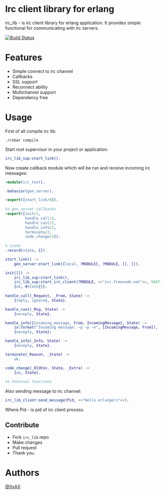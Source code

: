 Irc client library for erlang
==============================

irc_lib - is irc client library for erlang application. It provides simple functional for communicating with irc servers.

[![Build Status](https://travis-ci.org/0xAX/irc_lib.png)](https://travis-ci.org/0xAX/irc_lib)

Features
========

  * Simple connect to irc channel
  * Callbacks
  * SSL support
  * Reconnect ability
  * Multichannel support
  * Dependency free

Usage
======

First of all compile irc lib:

```
./rebar compile
```

Start root supervisor in your project or application:

```erlang
irc_lib_sup:start_link().
```

Now create callback module which will be run and receive incoming irc messages:

```erlang
-module(irc_test).

-behavior(gen_server).

-export([start_link/0]).
 
%% gen_server callbacks
-export([init/1,
         handle_call/3,
         handle_cast/2,
         handle_info/2,
         terminate/2,
         code_change/3]).
 
% state
-record(state, {}).

start_link() ->
    gen_server:start_link({local, ?MODULE}, ?MODULE, [], []).

init([]) ->
	irc_lib_sup:start_link(),
	irc_lib_sup:start_irc_client(?MODULE, <<"irc.freenode.net">>, 5667, false, [{<<"#erlang">>, ""}, {<<"#WeberMVC">>, ""}] <<"some-user-name">>, false, 1000),
    {ok, #state{}}.
 
handle_call(_Request, _From, State) ->
    {reply, ignored, State}.

handle_cast(_Msg, State) ->
    {noreply, State}.

handle_info({incoming_message, From, IncomingMessage}, State) ->
	io:format("Incoming message: ~p ~p ~n", [IncomingMessage, From]),
	{noreply, State};

handle_info(_Info, State) ->
    {noreply, State}.

terminate(_Reason, _State) ->
    ok.

code_change(_OldVsn, State, _Extra) ->
    {ok, State}.
 
%% Internal functions
```

Also sending message to irc channel:

```erlang
irc_lib_client:send_message(Pid, <<"Hello erlangers">>).
```

Where Pid - is pid of irc client process.

## Contribute

  * Fork `irc_lib` repo
  * Make changes
  * Pull request
  * Thank you.

Authors
========

[@0xAX](https://twitter.com/anotherworldofw)
